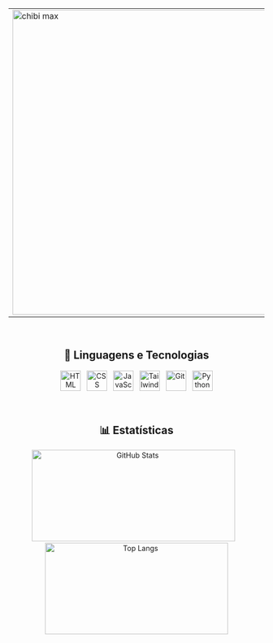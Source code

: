 <table>
  <tr>
    <td width="300px" align="left">
      <a href="https://picrew.me/en/image_maker/2548086">
        <img 
          alt="chibi max" 
          title="Créditos picrew" 
          src="assets/picrewmax2.png"
          width="600px"
        />
      </a>
    </td>
    <td align="left" valign="top">
      
# 🎨 Max Dezan

**`Desenvolvedor FrontEnd-UI/UX`**

[![LinkedIn](https://img.shields.io/badge/-LinkedIn-blue?style=flat-square&logo=Linkedin&logoColor=white)](https://www.linkedin.com/in/maxdezan/)

  </td>
  </tr>
</table>

<br/>

<h2 align="center">🤖 Linguagens e Tecnologias</h2>

<p align="center">
  <img alt="HTML" title="HTML" width="40px" src="https://cdn.jsdelivr.net/gh/devicons/devicon@latest/icons/html5/html5-original.svg" />
  &nbsp;
  <img alt="CSS" title="CSS" width="40px" src="https://cdn.jsdelivr.net/gh/devicons/devicon@latest/icons/css3/css3-original.svg" />
  &nbsp;
  <img alt="JavaScript" title="JavaScript" width="40px" src="https://cdn.jsdelivr.net/gh/devicons/devicon@latest/icons/javascript/javascript-original.svg" />
  &nbsp;
  <img alt="Tailwind" title="Tailwind" width="40px" src="https://cdn.jsdelivr.net/gh/devicons/devicon@latest/icons/tailwindcss/tailwindcss-original.svg" />
  &nbsp;
  <img alt="Git" title="Git" width="40px" src="https://cdn.jsdelivr.net/gh/devicons/devicon@latest/icons/git/git-original.svg" />
  &nbsp;
  <img alt="Python" title="Python" width="40px" src="https://cdn.jsdelivr.net/gh/devicons/devicon@latest/icons/python/python-original.svg" />
</p>

<br/>

<h2 align="center">📊 Estatísticas</h2>

<p align="center">
  <img 
    alt="GitHub Stats" 
    height="180" 
    width="400"
    src="https://github-readme-stats.vercel.app/api?username=MaxDezan&show_icons=true&theme=tokyonight&include_all_commits=true&local=pt-br"
  />
  &nbsp;&nbsp;
  <img 
    alt="Top Langs" 
    height="180"
    width="360"
    src="https://github-readme-stats.vercel.app/api/top-langs/?username=MaxDezan&theme=tokyonight&layout=compact&custom_title=Tecnologias&langs_count=9"
  />
</p>
